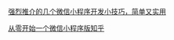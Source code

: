 


[强烈推介的几个微信小程序开发小技巧，简单又实用](https://juejin.cn/post/6864740285303324686)

[从零开始一个微信小程序版知乎](https://juejin.cn/post/6844903552687538190)




